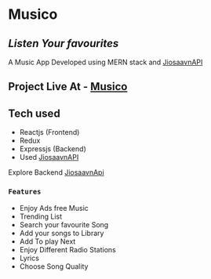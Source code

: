 # Musico
## _Listen Your favourites_
A Music App Developed using MERN stack and [JiosaavnAPI](https://github.com/coolguy08/jiosaavn_api)

## Project Live At - [Musico](https://web-musico.herokuapp.com/)



## Tech used
- Reactjs (Frontend)  
- Redux
- Expressjs (Backend)
- Used [JiosaavnAPI](https://github.com/coolguy08/jiosaavn_api)

 Explore Backend [JiosaavnApi](https://github.com/coolguy08/jiosaavn_api)

### `Features`
- Enjoy Ads free Music
- Trending List
- Search your favourite Song
- Add your songs to Library
- Add To play Next
- Enjoy Different Radio Stations
- Lyrics
- Choose Song Quality














 
